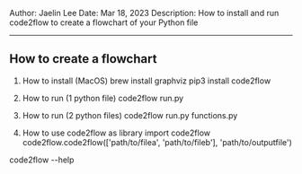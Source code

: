 Author: Jaelin Lee
Date: Mar 18, 2023
Description: How to install and run code2flow to create a flowchart of your Python file

---

## How to create a flowchart

1. How to install (MacOS)
   brew install graphviz
   pip3 install code2flow

2. How to run (1 python file)
   code2flow run.py

3. How to run (2 python files)
   code2flow run.py functions.py

4. How to use code2flow as library
   import code2flow
   code2flow.code2flow(['path/to/filea', 'path/to/fileb'], 'path/to/outputfile')

code2flow --help
